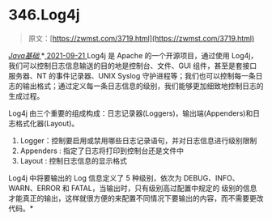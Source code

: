 <!--yml
category: 未分类
date: 0001-01-01 00:00:00
-->

# 346.Log4j

> 原文：[https://zwmst.com/3719.html](https://zwmst.com/3719.html)

   [ *Java基础* ](https://zwmst.com/java%e5%9f%ba%e7%a1%80)*[ <time datetime="2021-09-22T07:18:09+08:00"> 2021-09-21 </time> ](https://zwmst.com/3719.html)  Log4j 是 Apache 的一个开源项目，通过使用 Log4j，我们可以控制日志信息输送的目的地是控制台、文件、GUI 组件，甚至是套接口服务器、NT 的事件记录器、UNIX Syslog 守护进程等；我们也可以控制每一条日志的输出格式；通过定义每一条日志信息的级别，我们能够更加细致地控制日志的生成过程。

Log4j 由三个重要的组成构成：日志记录器(Loggers)，输出端(Appenders)和日志格式化器(Layout)。

1.  Logger：控制要启用或禁用哪些日志记录语句，并对日志信息进行级别限制
2.  Appenders : 指定了日志将打印到控制台还是文件中
3.  Layout : 控制日志信息的显示格式

Log4j 中将要输出的 Log 信息定义了 5 种级别，依次为 DEBUG、INFO、WARN、ERROR 和 FATAL，当输出时，只有级别高过配置中规定的 级别的信息才能真正的输出，这样就很方便的来配置不同情况下要输出的内容，而不需要更改代码。*